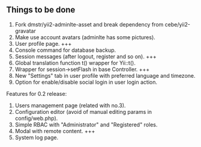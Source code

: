 Things to be done
-----------------

1. Fork dmstr/yii2-adminlte-asset and break dependency from cebe/yii2-gravatar
2. Make use account avatars (adminlte has some pictures).
3. User profile page. +++
4. Console command for database backup.
5. Session messages (after logout, register and so on). +++
6. Global translation function t() wrapper for Yii::t().
7. Wrapper for session->setFlash in base Controller. +++
8. New "Settings" tab in user profile with preferred language and timezone.
9. Option for enable/disable social login in user login action.

Features for 0.2 release:
1. Users management page (related with no.3).
2. Configuration editor (avoid of manual editing params in config/web.php).
3. Simple RBAC with "Administrator" and "Registered" roles.
4. Modal with remote content. +++
5. System log page.
